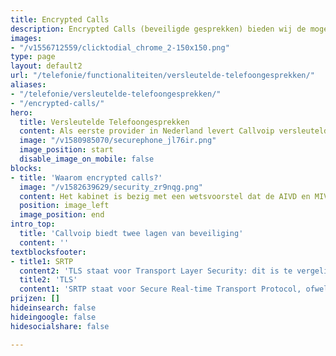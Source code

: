 ```yaml
---
title: Encrypted Calls
description: Encrypted Calls (beveiligde gesprekken) bieden wij de mogelijkheid om uw telefonie te versleutelen en zo uw privacy te waarborgen. Dit doen we door middel van SRTP en TLS.
images:
- "/v1556712559/clicktodial_chrome_2-150x150.png"
type: page
layout: default2
url: "/telefonie/functionaliteiten/versleutelde-telefoongesprekken/"
aliases:
- "/telefonie/versleutelde-telefoongesprekken/"
- "/encrypted-calls/"
hero:
  title: Versleutelde Telefoongesprekken
  content: Als eerste provider in Nederland levert Callvoip versleutelde telefoongesprekken. Veiligheid staat bij ons hoog in het vaandel en daarom bieden wij de mogelijkheid om uw telefonie te versleutelen en zo uw privacy te waarborgen. Dit doen we door middel van <b>SRTP</b> en <b>TLS.</b>
  image: "/v1580985070/securephone_jl76ir.png"
  image_position: start
  disable_image_on_mobile: false
blocks:
- title: 'Waarom encrypted calls?'
  image: "/v1582639629/security_zr9nqg.png"
  content: Het kabinet is bezig met een wetsvoorstel dat de AIVD en MIVD meer bevoegdheden geeft voor het aftappen van gesprekken. Justitie en veiligheidsdiensten mogen in de huidige wetgeving al internetverkeer aftappen, maar slechts één tap tegelijk te plaatsen. Met dit nieuwe wetsvoorstel mogen justitie en de veiligheidsdiensten in bulk gesprekken aftappen. Dankzij SRTP is het niet meer mogelijk dat gesprekken in bulk worden afgetapt.
  position: image_left
  image_position: end
intro_top:
  title: 'Callvoip biedt twee lagen van beveiliging'
  content: ''
textblocksfooter:
- title1: SRTP
  content2: 'TLS staat voor Transport Layer Security: dit is te vergelijken met een HTTPS-verbinding (het slotje ten teken van beveiligd internetverkeer) en dan specifiek voor VoIP. Dankzij de TLS-beveiliging gaan alle gegevens van uw telefoon beveiligd naar onze telefooncentrale: een veilig idee.<br>Alle internetverkeer van Callvoip verloopt via TLS – dit is standaard inbegrepen. TLS als standaard voor VoIP-verkeer is uniek in Nederland en dat maakt Callvoip een van de veiligste providers.<br><br><br><b>TLS is standaard inbegrepen en gratis voor alle klanten.</b><br><br><br><a href="/klantworden" class="button">Klant worden</a>'
  title2: 'TLS'
  content1: 'SRTP staat voor Secure Real-time Transport Protocol, ofwel de beveiliging van uw werkelijke telefoongesprekken. Deze zijn beveiligd tegen meeluisteren. De spraak van uw telefoongesprekken tussen onze telefooncentrale en uw telefoon zijn dan beveiligd.<br>Door het aanzetten van SRTP beveiligd spraakverkeer, worden alle telefoongesprekken van al uw telefoontoestellen versleuteld. Er geldt een meerprijs van € 2,00 excl. BTW per telefoon per maand. Deze meerprijs wordt berekend voor alle toestellen in uw klantomgeving.<br><br><b>SRTP is een extra functie die u kunt aanvragen. Hiervoor geldt een meerprijs.</b><br><br><a href="https://www.callvoip.nl/aanvragen/srtp/" class="button">SRTP aanvragen</a>'
prijzen: []
hideinsearch: false
hideingoogle: false
hidesocialshare: false

---
```

